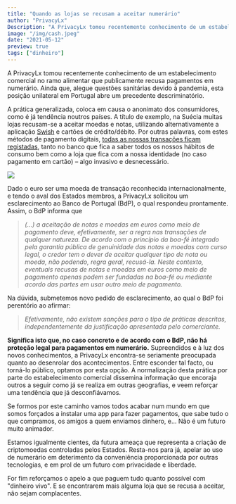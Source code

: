 ```yaml
---
title: "Quando as lojas se recusam a aceitar numerário"
author: "PrivacyLx"
Description: "A PrivacyLx tomou recentemente conhecimento de um estabelecimento comercial no ramo alimentar que publicamente recusa pagamentos em numerário."
image: "/img/cash.jpeg"
date: "2021-05-12"
preview: true
tags: ["dinheiro"]
---
```


A PrivacyLx tomou recentemente conhecimento de um estabelecimento comercial no ramo alimentar que publicamente recusa pagamentos em numerário. Ainda que, alegue questões sanitárias devido à pandemia, esta posição unilateral em Portugal abre um precedente descriminatório.

A prática generalizada, coloca em causa o anonimato dos consumidores, como é já tendência noutros países. A título de exemplo, na Suécia muitas lojas recusam-se a aceitar moedas e notas, utilizando alternativamente a aplicação [Swish](https://en.wikipedia.org/wiki/Swish_(payment)) e cartões de crédito/débito. Por outras palavras, com estes métodos de pagamento digitais, [todas as nossas transações ficam registadas](https://www.aclu.org/blog/privacy-technology/consumer-privacy/why-dont-we-have-more-privacy-when-we-use-credit-card), tanto no banco que fica a saber todos os nossos hábitos de consumo bem como a loja que fica com a nossa identidade (no caso pagamento em cartão) – algo invasivo e desnecessário.

![](/img/cash.jpeg)


Dado o euro ser uma moeda de transação reconhecida internacionalmente, e tendo o aval dos Estados membros, a PrivacyLx solicitou um esclarecimento ao Banco de Portugal (BdP), o qual respondeu prontamente. Assim, o BdP informa que

> *(...) a aceitação de notas e moedas em euros como meio de pagamento deve, efetivamente, ser a regra nas transações de qualquer natureza. De acordo com o princípio da boa-fé integrado pela garantia pública de genuinidade das notas e moedas com curso legal, o credor tem o dever de aceitar qualquer tipo de nota ou moeda, não podendo, regra geral, recusá-la. Neste contexto, eventuais recusas de notas e moedas em euros como meio de pagamento apenas podem ser fundadas na boa-fé ou mediante acordo das partes em usar outro meio de pagamento.*

Na dúvida, submetemos novo pedido de esclarecimento, ao qual o BdP foi perentório ao afirmar:

> *Efetivamente, não existem sanções para o tipo de práticas descritas, independentemente da justificação apresentada pelo comerciante.*

**Significa isto que, no caso concreto e de acordo com o BdP, não há proteção legal para pagamentos em numerário.** Supreendidos e à luz dos novos conhecimentos, a PrivacyLx encontra-se seriamente preocupada quanto ao desenrolar dos acontecimentos. Entre esconder tal facto, ou torná-lo público, optamos por esta opção. A normalização desta prática por parte do estabelecimento comercial dissemina informação que encoraja outros a seguir como já se realiza em outras geografias, e veem reforçar uma tendência que já desconfiávamos.

Se formos por este caminho vamos todos acabar num mundo em que somos forçados a instalar uma app para fazer pagamentos, que sabe tudo o que compramos, os amigos a quem enviamos dinhero, e... Não é um futuro muito animador.

Estamos igualmente cientes, da futura ameaça que representa a criação de criptomoedas controladas pelos Estados. Resta-nos para já, apelar ao uso de numerário em deterimento da conveniência proporcionada por outras tecnologias, e em prol de um futuro com privacidade e liberdade.

For fim reforçamos o apelo a que paguem tudo quanto possível com "dinheiro vivo". E se encontrarem mais alguma loja que se recusa a aceitar, não sejam complacentes.
